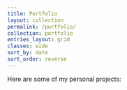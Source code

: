 ```yaml
---
title: Portfolio
layout: collection
permalink: /portfolio/
collection: portfolio
entries_layout: grid
classes: wide
sort_by: date
sort_order: reverse
---
```


Here are some of my personal projects: